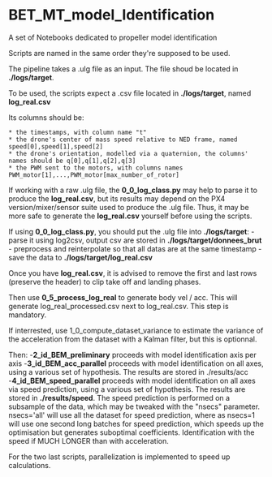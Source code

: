 # BET_MT_model_Identification
A set of Notebooks dedicated to propeller model identification 

Scripts are named in the same order they're supposed to be used.

The pipeline takes a .ulg file as an input.
The file shoud be located in <b>./logs/target</b>.

To be used, the scripts expect a .csv file located in <b>./logs/target</b>, named <b>log_real.csv</b>

Its columns should be:

	* the timestamps, with column name "t"
	* the drone's center of mass speed relative to NED frame, named speed[0],speed[1],speed[2]
	* the drone's orientation, modelled via a quaternion, the columns' names should be q[0],q[1],q[2],q[3]
	* the PWM sent to the motors, with columns names PWM_motor[1],...,PWM_motor[max_number_of_rotor]

If working with a raw .ulg file, the <b>0_0_log_class.py</b> may help to parse it to produce the <b>log_real.csv</b>, but its results may depend on the PX4 version/mixer/sensor suite used to produce the .ulg file. Thus, it may be more safe to generate the <b>log_real.csv</b> yourself before using the scripts.

If using <b>0_0_log_class.py</b>, you should put the .ulg file into <b>./logs/target</b>:
	- parse it using log2csv, output csv are stored in <b>./logs/target/donnees_brut</b>
	- preprocess and reinterpolate so that all datas are at the same timestamp
	- save the data to <b>./logs/target/log_real.csv</b>

Once you have <b>log_real.csv</b>, it is advised to remove the first and last rows (preserve the header) to clip take off and landing phases.

Then use <b>0_5_process_log_real</b> to generate body vel / acc. This will generate log_real_processed.csv next to log_real.csv. This step is mandatory.

If interrested, use 1_0_compute_dataset_variance to estimate the variance of the acceleration from the dataset with a Kalman filter, but this is optionnal.


Then:
	-<b>2_id_BEM_preliminary</b> proceeds with model identification axis per axis 
	-<b>3_id_BEM_acc_parallel</b> proceeds with model identification on all axes, using a various set of hypothesis. The results are stored in ./results/acc
	-<b>4_id_BEM_speed_parallel</b> proceeds with model identification on all axes via speed prediction, using a various set of hypothesis. The results are stored in <b>./results/speed</b>. The speed prediction is performed on a subsample of the data, which may be tweaked with the "nsecs" parameter. nsecs='all' will use all the dataset for speed prediction, where as nsecs=1 will use one second long batches for speed prediction, which speeds up the optimisation but generates suboptimal coefficients. Identification with the speed if MUCH LONGER than with acceleration.

For the two last scripts, parallelization is implemented to speed up calculations.

